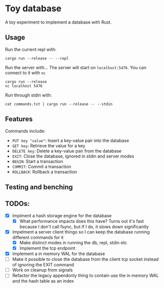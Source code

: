 # Toy database

A toy experiment to implement a database with Rust.

## Usage

Run the current repl with:

```
cargo run --release -- --repl
```

Run the server with...
The server will start on `localhost:5476`. You can connect to it with `nc`

```
cargo run --release
nc localhost 5476
```

Run through stdin with:

```
cat commands.txt | cargo run --release -- --stdin
```
## Features

Commands include:

-   `PUT key "value"`: Insert a key-value pair into the database
-   `GET key`: Retrieve the value for a key
-   `DELETE key`: Delete a key-value pair from the database
-   `EXIT`: Close the database, ignored in stdin and server modes
-   `BEGIN`: Start a transaction
-   `COMMIT`: Commit a transaction
-   `ROLLBACK`: Rollback a transaction

## Testing and benching




## TODOs:

-   [x] Implment a hash storage engine for the database
    -   [x] What performance impacts does this have?
            Turns out it's fast because I don't call fsync, but if I do, it slows down significantly
-   [x] Impelment a server client thingo so I can keep the
        database running different commands for it
    -   [x] Make distinct modes in running the db, repl, stdin etc
    -   [x] Implement the tcp endpoint
-   [x] Implement a in memory WAL for the database
-   [ ] Make it possible to close the database from the client tcp socket instead of ignoring the EXIT command
-   [ ] Work on cleanup from signals
-   [ ] Refactor the legacy appendonly thing to contain use the in memory WAL and the hash table as an index
